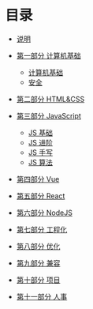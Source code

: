 # 目录

* [说明](README.md)
* [第一部分 计算机基础]()

  * [计算机基础](计算机基础/FCS-面试题-计算机基础.md)
  * [安全](计算机基础/FCS-面试题-安全.md)
* [第二部分 HTML&CSS](HTML&CSS/FCS-面试题-HTML&CSS基础.md)
* [第三部分 JavaScript]()
  * [JS 基础](JavaScript/FCS-面试题-JS基础.md)
  * [JS 进阶](JavaScript/FCS-面试题-JS进阶.md)
  * [JS 手写](JavaScript/FCS-面试题-JS手写.md)
  * [JS 算法](JavaScript/FCS-面试题-算法.md)
* [第四部分 Vue](Vue/FCS-面试题-Vue.md)
* [第五部分 React](React/FCS-面试题-React.md)
* [第六部分 NodeJS](NodeJS/FCS-面试题-NodeJS.md)
* [第七部分 工程化](工程化/FCS-面试题-工程化.md)
* [第八部分 优化](优化/FCS-面试题-优化.md)
* [第九部分 兼容](兼容/FCS-面试题-兼容.md)
* [第十部分 项目](项目/FCS-面试题-项目.md)
* [第十一部分 人事](人事/FCS-面试题-人事.md)

